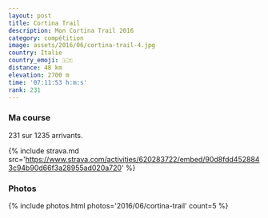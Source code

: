 ```yaml
---
layout: post
title: Cortina Trail
description: Mon Cortina Trail 2016
category: compétition
image: assets/2016/06/cortina-trail-4.jpg
country: Italie
country_emoji: 🇮🇹
distance: 48 km
elevation: 2700 m
time: '07:11:53 h:m:s'
rank: 231
---
```


### Ma course

231 sur 1235 arrivants.

{% include strava.md src='https://www.strava.com/activities/620283722/embed/90d8fdd4528843c94b90d66f3a28955ad020a720' %}

### Photos

{% include photos.html photos='2016/06/cortina-trail' count=5 %}
